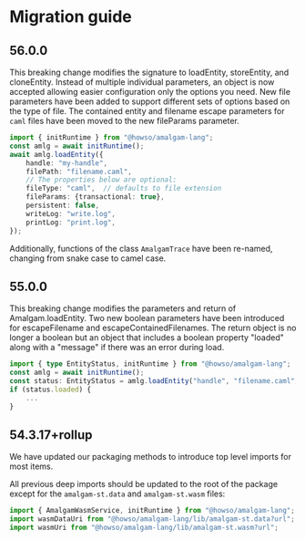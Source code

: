 # Migration guide

## 56.0.0

This breaking change modifies the signature to loadEntity, storeEntity, and cloneEntity. Instead of multiple individual
parameters, an object is now accepted allowing easier configuration only the options you need. New file parameters
have been added to support different sets of options based on the type of file. The contained entity and filename
escape parameters for `caml` files have been moved to the new fileParams parameter.

```ts
import { initRuntime } from "@howso/amalgam-lang";
const amlg = await initRuntime();
await amlg.loadEntity({
    handle: "my-handle",
    filePath: "filename.caml",
    // The properties below are optional:
    fileType: "caml",  // defaults to file extension
    fileParams: {transactional: true},
    persistent: false,
    writeLog: "write.log",
    printLog: "print.log",
});
```

Additionally, functions of the class `AmalgamTrace` have been re-named, changing from snake case to camel case.


## 55.0.0

This breaking change modifies the parameters and return of Amalgam.loadEntity. Two new boolean parameters have been
introduced for escapeFilename and escapeContainedFilenames. The return object is no longer a boolean but an object that
includes a boolean property "loaded" along with a "message" if there was an error during load.

```ts
import { type EntityStatus, initRuntime } from "@howso/amalgam-lang";
const amlg = await initRuntime();
const status: EntityStatus = amlg.loadEntity("handle", "filename.caml", false, false, false, false, "", "");
if (status.loaded) {
    ...
}
```

## 54.3.17+rollup

We have updated our packaging methods to introduce top level imports for most items.

All previous deep imports should be updated to the root of the package except for
the `amalgam-st.data` and `amalgam-st.wasm` files:

```ts
import { AmalgamWasmService, initRuntime } from "@howso/amalgam-lang";
import wasmDataUri from "@howso/amalgam-lang/lib/amalgam-st.data?url";
import wasmUri from "@howso/amalgam-lang/lib/amalgam-st.wasm?url";
```
